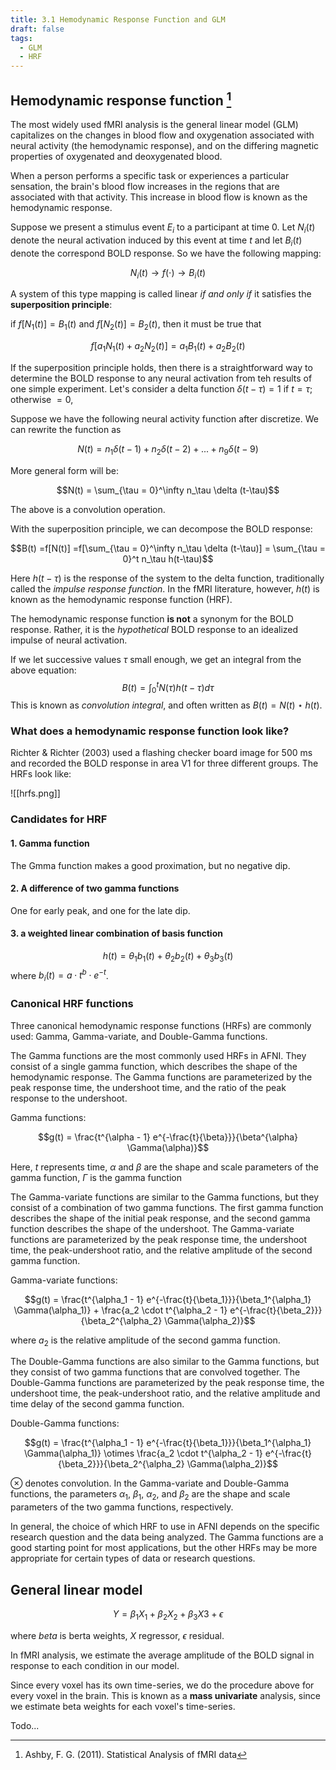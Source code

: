 ```yaml
---
title: 3.1 Hemodynamic Response Function and GLM
draft: false
tags:
  - GLM
  - HRF
---
```

## Hemodynamic response function [^1]

The most widely used fMRI analysis is the general linear model (GLM) capitalizes on the changes in blood flow and oxygenation associated with neural activity (the hemodynamic response), and on the differing magnetic properties of oxygenated and deoxygenated blood. 

When a person performs a specific task or experiences a particular sensation, the brain's blood flow increases in the regions that are associated with that activity. This increase in blood flow is known as the hemodynamic response.

Suppose we present a stimulus event $E_i$ to a participant at time 0. Let $N_i(t)$ denote the neural activation induced by this event at time $t$ and let $B_i(t)$ denote the correspond BOLD response. So we have the following mapping:

$$N_i(t) \rightarrow f(\cdot) \rightarrow B_i(t)$$

A system of this type mapping is called linear _if and only if_ it satisfies the __superposition principle__:

if $f[N_1(t)] = B_1(t)$ and $f[N_2(t)] = B_2(t)$, then it must be true that

$$f[a_1N_1(t)+a_2N_2(t)] = a_1B_1(t)+a_2B_2(t)$$

If the superposition principle holds, then there is a straightforward way to determine the BOLD response to any neural activation from teh results of one simple experiment. Let's consider a delta function $\delta(t - \tau) = 1   \text{ if } t= \tau; \text{ otherwise }=0$,


Suppose we have the following neural activity function after discretize. We can rewrite the function as 

$$
N(t) = n_1\delta(t-1) + n_2\delta(t-2) + ... + n_9\delta(t-9)
$$


More general form will be:

$$N(t) = \sum_{\tau = 0}^\infty n_\tau \delta (t-\tau)$$


The above is a convolution operation. 


With the superposition principle, we can decompose the BOLD response:

$$B(t) =f[N(t)] =f[\sum_{\tau = 0}^\infty n_\tau \delta (t-\tau)] = \sum_{\tau = 0}^t n_\tau h(t-\tau)$$

Here $h(t-\tau)$ is the response of the system to the delta function, traditionally called the _impulse response function_. In the fMRI literature, however, $h(t)$ is known as the hemodynamic response function (HRF). 

The hemodynamic response function __is not__ a synonym for the BOLD response. Rather, it is the _hypothetical_ BOLD response to an idealized impulse of neural activation. 

If we let successive values $\tau$  small enough, we get an integral from the above equation:
$$
B(t) = \int_0^t N(\tau)h(t-\tau)d\tau
$$
This is known as _convolution integral_, and often written as $B(t) = N(t) \star h(t)$. 

### What does a hemodynamic response function look like?

Richter & Richter (2003) used a flashing checker board image for 500 ms and recorded the BOLD response in area V1 for three different groups. The HRFs look like:

![[hrfs.png]]

### Candidates for HRF

#### 1. Gamma function

The Gmma function makes a good proximation, but no negative dip. 

#### 2. A difference of two gamma functions
One for early peak, and one for the late dip. 

#### 3. a weighted linear combination of basis function

$$h(t) = \theta_1 b_1(t) + \theta_2 b_2(t) + \theta_3 b_3(t) $$
where $b_i(t) = a\cdot t^b \cdot e^{-t}$. 

### Canonical HRF functions 

Three canonical hemodynamic response functions (HRFs) are commonly used: Gamma, Gamma-variate, and Double-Gamma functions.

The Gamma functions are the most commonly used HRFs in AFNI. They consist of a single gamma function, which describes the shape of the hemodynamic response. The Gamma functions are parameterized by the peak response time, the undershoot time, and the ratio of the peak response to the undershoot.

Gamma functions:

$$g(t) = \frac{t^{\alpha - 1} e^{-\frac{t}{\beta}}}{\beta^{\alpha} \Gamma(\alpha)}$$

Here, $t$ represents time, $\alpha$ and $\beta$ are the shape and scale parameters of the gamma function, $\Gamma$ is the gamma function

The Gamma-variate functions are similar to the Gamma functions, but they consist of a combination of two gamma functions. The first gamma function describes the shape of the initial peak response, and the second gamma function describes the shape of the undershoot. The Gamma-variate functions are parameterized by the peak response time, the undershoot time, the peak-undershoot ratio, and the relative amplitude of the second gamma function.

Gamma-variate functions:


$$g(t) = \frac{t^{\alpha_1 - 1} e^{-\frac{t}{\beta_1}}}{\beta_1^{\alpha_1} \Gamma(\alpha_1)} + \frac{a_2 \cdot t^{\alpha_2 - 1} e^{-\frac{t}{\beta_2}}}{\beta_2^{\alpha_2} \Gamma(\alpha_2)}$$


where $a_2$ is the relative amplitude of the second gamma function. 

The Double-Gamma functions are also similar to the Gamma functions, but they consist of two gamma functions that are convolved together. The Double-Gamma functions are parameterized by the peak response time, the undershoot time, the peak-undershoot ratio, and the relative amplitude and time delay of the second gamma function.

Double-Gamma functions:


$$g(t) = \frac{t^{\alpha_1 - 1} e^{-\frac{t}{\beta_1}}}{\beta_1^{\alpha_1} \Gamma(\alpha_1)} \otimes \frac{a_2 \cdot t^{\alpha_2 - 1} e^{-\frac{t}{\beta_2}}}{\beta_2^{\alpha_2} \Gamma(\alpha_2)}$$

$\otimes$ denotes convolution. In the Gamma-variate and Double-Gamma functions, the parameters $\alpha_1$, $\beta_1$, $\alpha_2$, and $\beta_2$ are the shape and scale parameters of the two gamma functions, respectively.

In general, the choice of which HRF to use in AFNI depends on the specific research question and the data being analyzed. The Gamma functions are a good starting point for most applications, but the other HRFs may be more appropriate for certain types of data or research questions.

## General linear model

$$Y = \beta_1 X_1 + \beta_2 X_2 + \beta_3 X3 + \epsilon $$

where $beta$ is berta weights, $X$ regressor, $\epsilon$ residual. 

In fMRI analysis, we estimate the average amplitude of the BOLD signal in response to each condition in our model. 

Since every voxel has its own time-series, we do the procedure above for every voxel in the brain. This is known as a __mass univariate__ analysis, since we estimate beta weights for each voxel's time-series. 

Todo...

[^1]: Ashby, F. G. (2011). Statistical Analysis of fMRI data
